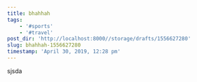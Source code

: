 ```yaml
---
title: bhahhah
tags:
    - '#sports'
    - '#travel'
post_dir: 'http://localhost:8000//storage/drafts/1556627280'
slug: bhahhah-1556627280
timestamp: 'April 30, 2019, 12:28 pm'
---
```

sjsda